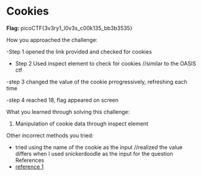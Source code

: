 # Cookies
**Flag:** picoCTF{3v3ry1_l0v3s_c00k135_bb3b3535}

How you approached the challenge:


-Step 1
    opened the link provided and checked for cookies 
    
- Step 2
    Used inspect element to check for cookies //similar to the OASIS ctf
  
-step 3
    changed the value of the cookie prrogressively, refreshing each time 
    
-step 4
    reached 18, flag appeared on screen


What you learned through solving this challenge:

1. Manipulation of cookie data through inspect element

Other incorrect methods you tried:

- tried using the name of the cookie as the input //realized the value differs when I used snickerdoodle as the input for the question
References
- [reference 1](https://www.geeksforgeeks.org/view-edit-and-delete-cookies-in-microsoft-edge-browser/)  
